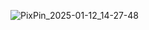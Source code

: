 ![PixPin_2025-01-12_14-27-48](https://github.com/user-attachments/assets/eb78400f-ac52-4180-b116-29ba2b2d354c)
